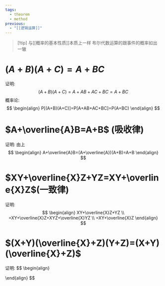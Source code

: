 ```yaml
---
tags:
  - theorem
  - method
previous:
  - "[[逻辑运算]]"
---
```


>[!tip] 与[[概率的基本性质]]本质上一样
>布尔代数运算的跟事件的概率如出一辙
# $(A+B)(A+C)=A+BC$
证明:
$$
(A+B)(A+C)=A+AB+AC+BC=A+BC
$$
概率论:
$$
\begin{align}
P[(A+B)(A+C)]=P[A+AB+AC+BC]=P(A+BC)
\end{align}
$$
# $A+\overline{A}B=A+B$ (吸收律)
证明:
由上
$$
\begin{align}
A+\overline{A}B=(A+\overline{A})(A+B)=A+B
\end{align}
$$

# $XY+\overline{X}Z+YZ=XY+\overline{X}Z$(一致律)
证明:
$$
\begin{align}
XY+\overline{X}Z+YZ \\
=XY+\overline{X}Z+XYZ+\overline{X}YZ \\
=XY+\overline{X}Z
\end{align}
$$
# $(X+Y)(\overline{X}+Z)(Y+Z)=(X+Y)(\overline{X}+Z)$
证明:
$$
\begin{align}

\end{align}
$$